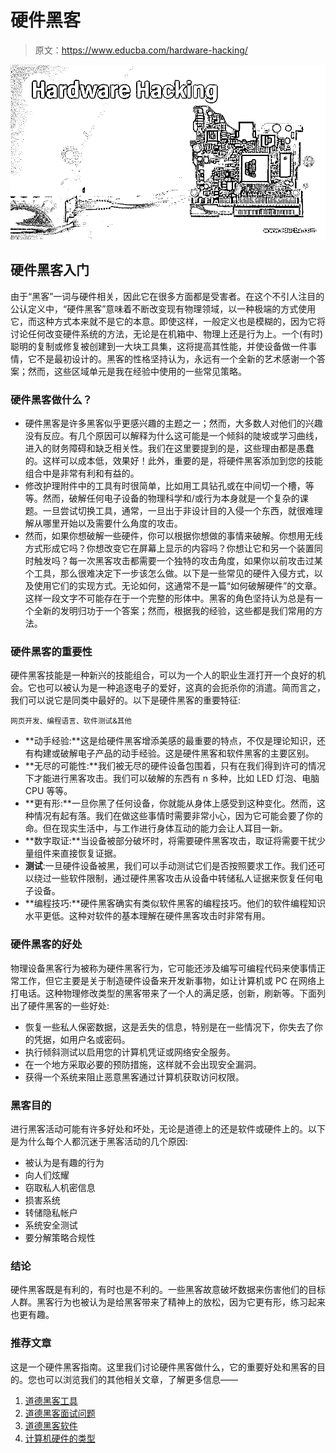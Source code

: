 # 硬件黑客

> 原文：<https://www.educba.com/hardware-hacking/>

![Hardware Hacking](img/c1380b5ed464db9abfd3e708a081c0ad.png)



## 硬件黑客入门

由于“黑客”一词与硬件相关，因此它在很多方面都是受害者。在这个不引人注目的公认定义中，“硬件黑客”意味着不断改变现有物理领域，以一种极端的方式使用它，而这种方式本来就不是它的本意。即使这样，一般定义也是模糊的，因为它将讨论任何改变硬件系统的方法，无论是在机箱中、物理上还是行为上。一个(有时)聪明的复制或修复被创建到一大块工具集，这将提高其性能，并使设备做一件事情，它不是最初设计的。黑客的性格坚持认为，永远有一个全新的艺术感谢一个答案；然而，这些区域单元是我在经验中使用的一些常见策略。

### 硬件黑客做什么？

*   硬件黑客是许多黑客似乎更感兴趣的主题之一；然而，大多数人对他们的兴趣没有反应。有几个原因可以解释为什么这可能是一个倾斜的陡坡或学习曲线，进入的财务障碍和缺乏相关性。我们在这里要提到的是，这些理由都是愚蠢的。这样可以成本低，效果好！此外，重要的是，将硬件黑客添加到您的技能组合中是非常有利和有益的。
*   修改护理附件中的工具有时很简单，比如用工具钻孔或在中间切一个槽，等等。然而，破解任何电子设备的物理科学和/或行为本身就是一个复杂的课题。一旦尝试切换工具，通常，一旦出于非设计目的入侵一个东西，就很难理解从哪里开始以及需要什么角度的攻击。
*   然而，如果你想破解一些硬件，你可以根据你想做的事情来破解。你想用无线方式形成它吗？你想改变它在屏幕上显示的内容吗？你想让它和另一个装置同时触发吗？每一次黑客攻击都需要一个独特的攻击角度，如果你以前攻击过某个工具，那么很难决定下一步该怎么做。以下是一些常见的硬件入侵方式，以及使用它们的实现方式。无论如何，这通常不是一篇“如何破解硬件”的文章。这样一段文字不可能存在于一个完整的形体中。黑客的角色坚持认为总是有一个全新的发明归功于一个答案；然而，根据我的经验，这些都是我们常用的方法。

### 硬件黑客的重要性

硬件黑客技能是一种新兴的技能组合，可以为一个人的职业生涯打开一个良好的机会。它也可以被认为是一种追逐电子的爱好，这真的会扼杀你的消遣。简而言之，我们可以说它是同类中最好的。以下是硬件黑客的重要特征:

<small>网页开发、编程语言、软件测试&其他</small>

*   **动手经验:**这是给硬件黑客增添美感的最重要的特点，不仅是理论知识，还有构建或破解电子产品的动手经验。这是硬件黑客和软件黑客的主要区别。
*   **无尽的可能性:**我们被无尽的硬件设备包围着，只有在我们得到许可的情况下才能进行黑客攻击。我们可以破解的东西有 n 多种，比如 LED 灯泡、电脑 CPU 等等。
*   **更有形:**一旦你黑了任何设备，你就能从身体上感受到这种变化。然而，这种情况有起有落。我们在做这些事情时需要非常小心，因为它可能会要了你的命。但在现实生活中，与工作进行身体互动的能力会让人耳目一新。
*   **数字取证:**当设备被部分破坏时，将需要硬件黑客攻击，取证将需要干扰少量组件来直接恢复证据。
*   **测试**:一旦硬件设备被黑，我们可以手动测试它们是否按照要求工作。我们还可以绕过一些软件限制，通过硬件黑客攻击从设备中转储私人证据来恢复任何电子设备。
*   **编程技巧:**硬件黑客确实有类似软件黑客的编程技巧。他们的软件编程知识水平更低。这种对软件的基本理解在硬件黑客攻击时非常有用。

### 硬件黑客的好处

物理设备黑客行为被称为硬件黑客行为，它可能还涉及编写可编程代码来使事情正常工作，但它主要是关于制造硬件设备来开发新事物，如让计算机或 PC 在网络上打电话。这种物理修改类型的黑客带来了一个人的满足感，创新，刷新等。下面列出了硬件黑客的一些好处:

*   恢复一些私人保密数据，这是丢失的信息，特别是在一些情况下，你失去了你的凭据，如用户名或密码。
*   执行倾斜测试以启用您的计算机凭证或网络安全服务。
*   在一个地方采取必要的预防措施，这样就不会出现安全漏洞。
*   获得一个系统来阻止恶意黑客通过计算机获取访问权限。

### 黑客目的

进行黑客活动可能有许多好处和坏处，无论是道德上的还是软件或硬件上的。以下是为什么每个人都沉迷于黑客活动的几个原因:

*   被认为是有趣的行为
*   向人们炫耀
*   窃取私人机密信息
*   损害系统
*   转储隐私帐户
*   系统安全测试
*   要分解策略合规性

### 结论

硬件黑客既是有利的，有时也是不利的。一些黑客故意破坏数据来伤害他们的目标人群。黑客行为也被认为是给黑客带来了精神上的放松，因为它更有形，练习起来也更有趣。

### 推荐文章

这是一个硬件黑客指南。这里我们讨论硬件黑客做什么，它的重要好处和黑客的目的。您也可以浏览我们的其他相关文章，了解更多信息——

1.  [道德黑客工具](https://www.educba.com/ethical-hacking-tools/)
2.  [道德黑客面试问题](https://www.educba.com/ethical-hacking-interview-questions/)
3.  [道德黑客软件](https://www.educba.com/ethical-hacking-software/)
4.  [计算机硬件的类型](https://www.educba.com/types-of-computer-hardware/)





